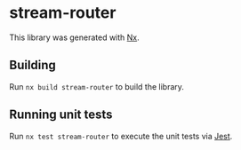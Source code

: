 # stream-router

This library was generated with [Nx](https://nx.dev).

## Building

Run `nx build stream-router` to build the library.

## Running unit tests

Run `nx test stream-router` to execute the unit tests via [Jest](https://jestjs.io).
